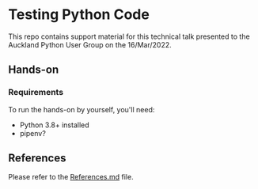 Testing Python Code
===================

This repo contains support material for this technical talk presented to the
Auckland Python User Group on the 16/Mar/2022.

## Hands-on

### Requirements

To run the hands-on by yourself, you'll need:

* Python 3.8+ installed
* pipenv?

## References

Please refer to the [References.md](References.md) file.
